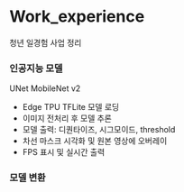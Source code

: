 # Work_experience
청년 일경험 사업 정리

### 인공지능 모델
UNet MobileNet v2
 - Edge TPU TFLite 모델 로딩
 - 이미지 전처리 후 모델 추론
 - 모델 출력: 디퀀타이즈, 시그모이드, threshold
 - 차선 마스크 시각화 및 원본 영상에 오버레이
 - FPS 표시 및 실시간 출력
### 모델 변환
